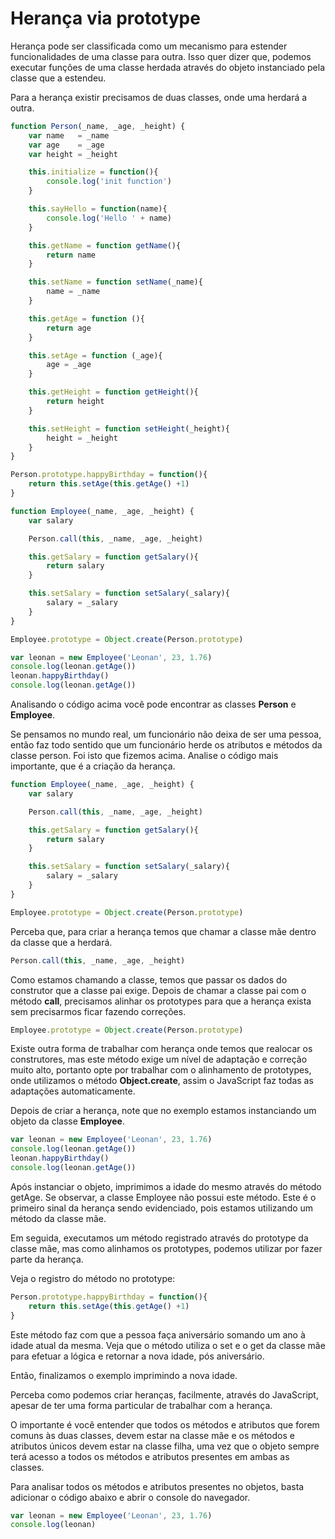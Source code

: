 # Herança via prototype

Herança pode ser classificada como um mecanismo para estender funcionalidades de uma classe para outra. Isso quer dizer que, podemos executar funções de uma classe herdada através do objeto instanciado pela classe que a estendeu.

Para a herança existir precisamos de duas classes, onde uma herdará a outra.

```js
function Person(_name, _age, _height) {
    var name   = _name
    var age    = _age
    var height = _height

    this.initialize = function(){
        console.log('init function')
    }

    this.sayHello = function(name){
        console.log('Hello ' + name)
    }

    this.getName = function getName(){
        return name
    }

    this.setName = function setName(_name){
        name = _name
    }

    this.getAge = function (){
        return age
    }

    this.setAge = function (_age){
        age = _age
    }

    this.getHeight = function getHeight(){
        return height
    }

    this.setHeight = function setHeight(_height){
        height = _height
    }
}

Person.prototype.happyBirthday = function(){
    return this.setAge(this.getAge() +1)
}

function Employee(_name, _age, _height) {
    var salary

    Person.call(this, _name, _age, _height)

    this.getSalary = function getSalary(){
        return salary
    }

    this.setSalary = function setSalary(_salary){
        salary = _salary
    }
}

Employee.prototype = Object.create(Person.prototype)

var leonan = new Employee('Leonan', 23, 1.76)
console.log(leonan.getAge())
leonan.happyBirthday()
console.log(leonan.getAge())
```

Analisando o código acima você pode encontrar as classes **Person** e **Employee**.

Se pensamos no mundo real, um funcionário não deixa de ser uma pessoa, então faz todo sentido que um funcionário herde os atributos e métodos da classe person. Foi isto que fizemos acima. Analise o código mais importante, que é a criação da herança.

```js
function Employee(_name, _age, _height) {
    var salary

    Person.call(this, _name, _age, _height)

    this.getSalary = function getSalary(){
        return salary
    }

    this.setSalary = function setSalary(_salary){
        salary = _salary
    }
}

Employee.prototype = Object.create(Person.prototype)
```

Perceba que, para criar a herança temos que chamar a classe mãe dentro da classe que a herdará.

```js
Person.call(this, _name, _age, _height)
```

Como estamos chamando a classe, temos que passar os dados do construtor que a classe pai exige. Depois de chamar a classe pai com o método **call**, precisamos alinhar os prototypes para que a herança exista sem precisarmos ficar fazendo correções.

```js
Employee.prototype = Object.create(Person.prototype)
```

Existe outra forma de trabalhar com herança onde temos que realocar os construtores, mas este método exige um nível de adaptação e correção muito alto, portanto opte por trabalhar com o alinhamento de prototypes, onde utilizamos o método **Object.create**, assim o JavaScript faz todas as adaptações automaticamente.

Depois de criar a herança, note que no exemplo estamos instanciando um objeto da classe **Employee**.

```js
var leonan = new Employee('Leonan', 23, 1.76)
console.log(leonan.getAge())
leonan.happyBirthday()
console.log(leonan.getAge())
```

Após instanciar o objeto, imprimimos a idade do mesmo através do método getAge. Se observar, a classe Employee não possui este método. Este é o primeiro sinal da herança sendo evidenciado, pois estamos utilizando um método da classe mãe.

Em seguida, executamos um método registrado através do prototype da classe mãe, mas como alinhamos os prototypes, podemos utilizar por fazer parte da herança.

Veja o registro do método no prototype:

```js
Person.prototype.happyBirthday = function(){
    return this.setAge(this.getAge() +1)
}
```

Este método faz com que a pessoa faça aniversário somando um ano à idade atual da mesma. Veja que o método utiliza o set e o get da classe mãe para efetuar a lógica e retornar a nova idade, pós aniversário.

Então, finalizamos o exemplo imprimindo a nova idade.

Perceba como podemos criar heranças, facilmente, através do JavaScript, apesar de ter uma forma particular de trabalhar com a herança.

O importante é você entender que todos os métodos e atributos que forem comuns às duas classes, devem estar na classe mãe e os métodos e atributos únicos devem estar na classe filha, uma vez que o objeto sempre terá acesso a todos os métodos e atributos presentes em ambas as classes.

Para analisar todos os métodos e atributos presentes no objetos, basta adicionar o código abaixo e abrir o console do navegador.

```js
var leonan = new Employee('Leonan', 23, 1.76)
console.log(leonan)
```